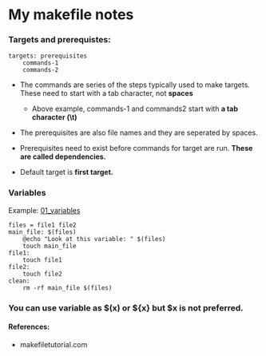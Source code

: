 # My makefile notes

### Targets and prerequistes:

```make
targets: prerequisites
    commands-1
    commands-2
```

-   The commands are series of the steps typically used to make targets. These need to start with a tab character, not **spaces**
    -   Above example, commands-1 and commands2 start with **a tab character (\t)** 

-   The prerequisites are also file names and they are seperated by spaces. 
-   Prerequisites need to exist before commands for target are run. **These are called dependencies.**

-   Default target is **first target.**

### Variables
Example: [01_variables](examples/01_variables/Makefile)

```make
files = file1 file2
main_file: $(files)
	@echo "Look at this variable: " $(files)
	touch main_file
file1: 
	touch file1
file2:
	touch file2
clean:
	rm -rf main_file $(files)
```
### **You can use variable as $(x) or ${x} but $x is not preferred.**




#### References:
-   makefiletutorial.com